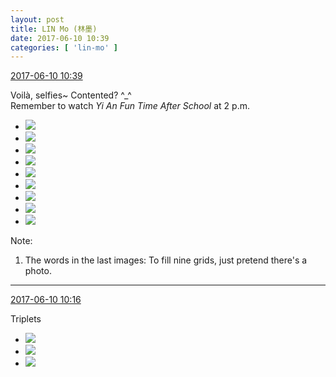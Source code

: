 ```yaml
---
layout: post
title: LIN Mo (林墨)
date: 2017-06-10 10:39
categories: [ 'lin-mo' ]
---
```


<div class="weibo-info">
  <a href="http://weibo.com/6108312042/F79izkadO">2017-06-10 10:39</a>
</div>

Voilà, selfies~ Contented? ^_^  
Remember to watch *Yi An Fun Time After School* at 2 p.m.

<!-- more -->

<ul class="weibo-pic-list-3">
  <li class="weibo-pic">
    <a href="http://wx1.sinaimg.cn/mw690/006FnQZYly1fgfwmhqjdgj31ho1zkx6q.jpg"><img src="http://wx1.sinaimg.cn/thumb150/006FnQZYly1fgfwmhqjdgj31ho1zkx6q.jpg" /></a>
  </li>
  <li class="weibo-pic">
    <a href="http://wx3.sinaimg.cn/mw690/006FnQZYly1fgfwmon806j31ho1zkhdv.jpg"><img src="http://wx3.sinaimg.cn/thumb150/006FnQZYly1fgfwmon806j31ho1zkhdv.jpg" /></a>
  </li>
  <li class="weibo-pic">
    <a href="http://wx4.sinaimg.cn/mw690/006FnQZYly1fgfwmri0d1j31ho1zkhdu.jpg"><img src="http://wx4.sinaimg.cn/thumb150/006FnQZYly1fgfwmri0d1j31ho1zkhdu.jpg" /></a>
  </li>
  <li class="weibo-pic">
    <a href="http://wx3.sinaimg.cn/mw690/006FnQZYly1fgfwmxte8ej31ho1zkb2b.jpg"><img src="http://wx3.sinaimg.cn/thumb150/006FnQZYly1fgfwmxte8ej31ho1zkb2b.jpg" /></a>
  </li>
  <li class="weibo-pic">
    <a href="http://wx2.sinaimg.cn/mw690/006FnQZYly1fgfwn1l5hvj31ho1zku0y.jpg"><img src="http://wx2.sinaimg.cn/thumb150/006FnQZYly1fgfwn1l5hvj31ho1zku0y.jpg" /></a>
  </li>
  <li class="weibo-pic">
    <a href="http://wx4.sinaimg.cn/mw690/006FnQZYly1fgfwn6095mj31ho1zkkjm.jpg"><img src="http://wx4.sinaimg.cn/thumb150/006FnQZYly1fgfwn6095mj31ho1zkkjm.jpg" /></a>
  </li>
  <li class="weibo-pic">
    <a href="http://wx2.sinaimg.cn/mw690/006FnQZYly1fgfwmccm76j30ku0kuwf1.jpg"><img src="http://wx2.sinaimg.cn/thumb150/006FnQZYly1fgfwmccm76j30ku0kuwf1.jpg" /></a>
  </li>
  <li class="weibo-pic">
    <a href="http://wx4.sinaimg.cn/mw690/006FnQZYly1fgfwn6mt7lj30ku0kuwf1.jpg"><img src="http://wx4.sinaimg.cn/thumb150/006FnQZYly1fgfwn6mt7lj30ku0kuwf1.jpg" /></a>
  </li>
  <li class="weibo-pic">
    <a href="http://wx2.sinaimg.cn/mw690/006FnQZYly1fgfwn6x0qdj30ku0kuwf1.jpg"><img src="http://wx2.sinaimg.cn/thumb150/006FnQZYly1fgfwn6x0qdj30ku0kuwf1.jpg" /></a>
  </li>
</ul>

Note:
1. The words in the last images: To fill nine grids, just pretend there's a photo.

---

<div class="weibo-info">
  <a href="http://weibo.com/6108312042/F799azzoR">2017-06-10 10:16</a>
</div>

Triplets

<ul class="weibo-pic-list-1">
  <li class="weibo-pic">
    <a href="http://wx1.sinaimg.cn/mw690/006FnQZYly1fgfvzy5qjlj32c02c07ix.jpg"><img src="http://wx1.sinaimg.cn/thumb150/006FnQZYly1fgfvzy5qjlj32c02c07ix.jpg" /></a>
  </li>
  <li class="weibo-pic">
    <a href="http://wx4.sinaimg.cn/mw690/006FnQZYly1fgfw00urf0j32c02c0u0x.jpg"><img src="http://wx4.sinaimg.cn/thumb150/006FnQZYly1fgfw00urf0j32c02c0u0x.jpg" /></a>
  </li>
  <li class="weibo-pic">
    <a href="http://wx1.sinaimg.cn/mw690/006FnQZYly1fgfw02wkazj32c02c0e81.jpg"><img src="http://wx1.sinaimg.cn/thumb150/006FnQZYly1fgfw02wkazj32c02c0e81.jpg" /></a>
  </li>
</ul>
